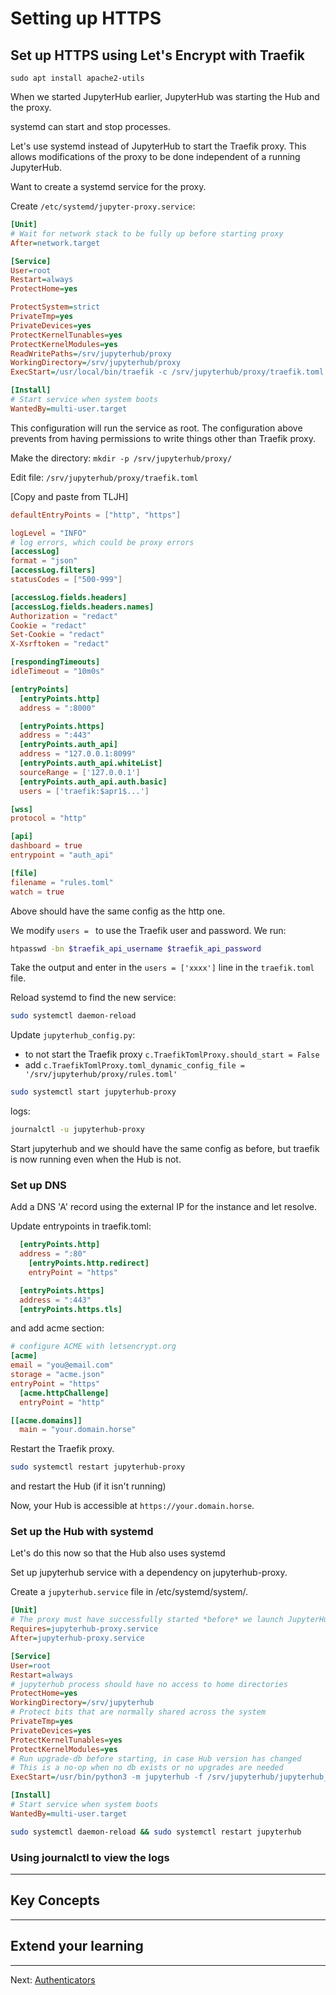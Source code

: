 # Setting up HTTPS

## Set up HTTPS using Let's Encrypt with Traefik

```
sudo apt install apache2-utils
```

When we started JupyterHub earlier, JupyterHub was starting the Hub and the proxy.

systemd can start and stop processes.

Let's use systemd instead of JupyterHub to start the Traefik proxy. This allows modifications of the proxy to be done independent of a running JupyterHub.

Want to create a systemd service for the proxy.

Create `/etc/systemd/jupyter-proxy.service`:

```ini
[Unit]
# Wait for network stack to be fully up before starting proxy
After=network.target

[Service]
User=root
Restart=always
ProtectHome=yes

ProtectSystem=strict
PrivateTmp=yes
PrivateDevices=yes
ProtectKernelTunables=yes
ProtectKernelModules=yes
ReadWritePaths=/srv/jupyterhub/proxy
WorkingDirectory=/srv/jupyterhub/proxy
ExecStart=/usr/local/bin/traefik -c /srv/jupyterhub/proxy/traefik.toml

[Install]
# Start service when system boots
WantedBy=multi-user.target
```

This configuration will run the service as root. The configuration above prevents from having permissions to write things other than Traefik proxy.

Make the directory:
`mkdir -p /srv/jupyterhub/proxy/`

Edit file: `/srv/jupyterhub/proxy/traefik.toml`

[Copy and paste from TLJH]

```toml
defaultEntryPoints = ["http", "https"]

logLevel = "INFO"
# log errors, which could be proxy errors
[accessLog]
format = "json"
[accessLog.filters]
statusCodes = ["500-999"]

[accessLog.fields.headers]
[accessLog.fields.headers.names]
Authorization = "redact"
Cookie = "redact"
Set-Cookie = "redact"
X-Xsrftoken = "redact"

[respondingTimeouts]
idleTimeout = "10m0s"

[entryPoints]
  [entryPoints.http]
  address = ":8000"

  [entryPoints.https]
  address = ":443"
  [entryPoints.auth_api]
  address = "127.0.0.1:8099"
  [entryPoints.auth_api.whiteList]
  sourceRange = ['127.0.0.1']
  [entryPoints.auth_api.auth.basic]
  users = ['traefik:$apr1$...']

[wss]
protocol = "http"

[api]
dashboard = true
entrypoint = "auth_api"

[file]
filename = "rules.toml"
watch = true
```

Above should have the same config as the http one.

We modify `users = ` to use the Traefik user and password. We run:

```bash
htpasswd -bn $traefik_api_username $traefik_api_password
```

Take the output and enter in the `users = ['xxxx']` line in the `traefik.toml` file.


Reload systemd to find the new service:

```bash
sudo systemctl daemon-reload
```

Update `jupyterhub_config.py`:
- to not start the Traefik proxy `c.TraefikTomlProxy.should_start = False`
-  add `c.TraefikTomlProxy.toml_dynamic_config_file = '/srv/jupyterhub/proxy/rules.toml'`

```bash
sudo systemctl start jupyterhub-proxy
```

logs:

```bash
journalctl -u jupyterhub-proxy
```

Start jupyterhub and we should have the same config as before, but traefik is now running even when the Hub is not.

### Set up DNS

Add a DNS 'A' record using the external IP for the instance and let resolve.

Update entrypoints in traefik.toml:

```toml
  [entryPoints.http]
  address = ":80"
    [entryPoints.http.redirect]
    entryPoint = "https"

  [entryPoints.https]
  address = ":443"
  [entryPoints.https.tls]
```

and add acme section:

```toml
# configure ACME with letsencrypt.org
[acme]
email = "you@email.com"
storage = "acme.json"
entryPoint = "https"
  [acme.httpChallenge]
  entryPoint = "http"

[[acme.domains]]
  main = "your.domain.horse"
```

Restart the Traefik proxy.

```bash
sudo systemctl restart jupyterhub-proxy
```

and restart the Hub (if it isn't running)

Now, your Hub is accessible at `https://your.domain.horse`.

### Set up the Hub with systemd

Let's do this now so that the Hub also uses systemd

Set up jupyterhub service with a dependency on jupyterhub-proxy.

Create a `jupyterhub.service` file in /etc/systemd/system/.

```ini
[Unit]
# The proxy must have successfully started *before* we launch JupyterHub
Requires=jupyterhub-proxy.service
After=jupyterhub-proxy.service

[Service]
User=root
Restart=always
# jupyterhub process should have no access to home directories
ProtectHome=yes
WorkingDirectory=/srv/jupyterhub
# Protect bits that are normally shared across the system
PrivateTmp=yes
PrivateDevices=yes
ProtectKernelTunables=yes
ProtectKernelModules=yes
# Run upgrade-db before starting, in case Hub version has changed
# This is a no-op when no db exists or no upgrades are needed
ExecStart=/usr/bin/python3 -m jupyterhub -f /srv/jupyterhub/jupyterhub_config.py

[Install]
# Start service when system boots
WantedBy=multi-user.target
```

```bash
sudo systemctl daemon-reload && sudo systemctl restart jupyterhub
```

### Using journalctl to view the logs

---

## Key Concepts

---

## Extend your learning

---

Next: [Authenticators](09-using-a-different-authenticator.md)
